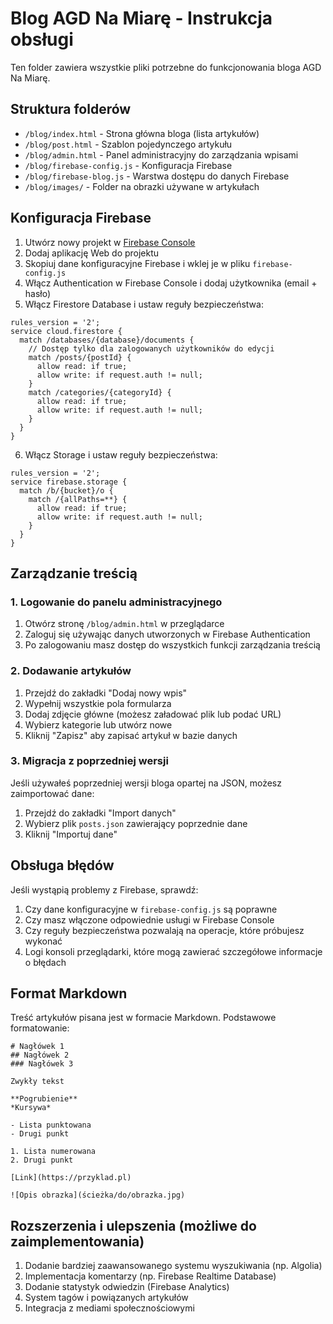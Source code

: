 # Blog AGD Na Miarę - Instrukcja obsługi

Ten folder zawiera wszystkie pliki potrzebne do funkcjonowania bloga AGD Na Miarę.

## Struktura folderów

- `/blog/index.html` - Strona główna bloga (lista artykułów)
- `/blog/post.html` - Szablon pojedynczego artykułu
- `/blog/admin.html` - Panel administracyjny do zarządzania wpisami
- `/blog/firebase-config.js` - Konfiguracja Firebase
- `/blog/firebase-blog.js` - Warstwa dostępu do danych Firebase
- `/blog/images/` - Folder na obrazki używane w artykułach

## Konfiguracja Firebase

1. Utwórz nowy projekt w [Firebase Console](https://console.firebase.google.com/)
2. Dodaj aplikację Web do projektu
3. Skopiuj dane konfiguracyjne Firebase i wklej je w pliku `firebase-config.js`
4. Włącz Authentication w Firebase Console i dodaj użytkownika (email + hasło)
5. Włącz Firestore Database i ustaw reguły bezpieczeństwa:

```
rules_version = '2';
service cloud.firestore {
  match /databases/{database}/documents {
    // Dostęp tylko dla zalogowanych użytkowników do edycji
    match /posts/{postId} {
      allow read: if true;
      allow write: if request.auth != null;
    }
    match /categories/{categoryId} {
      allow read: if true;
      allow write: if request.auth != null;
    }
  }
}
```

6. Włącz Storage i ustaw reguły bezpieczeństwa:

```
rules_version = '2';
service firebase.storage {
  match /b/{bucket}/o {
    match /{allPaths=**} {
      allow read: if true;
      allow write: if request.auth != null;
    }
  }
}
```

## Zarządzanie treścią

### 1. Logowanie do panelu administracyjnego

1. Otwórz stronę `/blog/admin.html` w przeglądarce
2. Zaloguj się używając danych utworzonych w Firebase Authentication
3. Po zalogowaniu masz dostęp do wszystkich funkcji zarządzania treścią

### 2. Dodawanie artykułów

1. Przejdź do zakładki "Dodaj nowy wpis"
2. Wypełnij wszystkie pola formularza
3. Dodaj zdjęcie główne (możesz załadować plik lub podać URL)
4. Wybierz kategorie lub utwórz nowe
5. Kliknij "Zapisz" aby zapisać artykuł w bazie danych

### 3. Migracja z poprzedniej wersji

Jeśli używałeś poprzedniej wersji bloga opartej na JSON, możesz zaimportować dane:

1. Przejdź do zakładki "Import danych"
2. Wybierz plik `posts.json` zawierający poprzednie dane
3. Kliknij "Importuj dane"

## Obsługa błędów

Jeśli wystąpią problemy z Firebase, sprawdź:

1. Czy dane konfiguracyjne w `firebase-config.js` są poprawne
2. Czy masz włączone odpowiednie usługi w Firebase Console
3. Czy reguły bezpieczeństwa pozwalają na operacje, które próbujesz wykonać
4. Logi konsoli przeglądarki, które mogą zawierać szczegółowe informacje o błędach

## Format Markdown

Treść artykułów pisana jest w formacie Markdown. Podstawowe formatowanie:

```
# Nagłówek 1
## Nagłówek 2
### Nagłówek 3

Zwykły tekst

**Pogrubienie**
*Kursywa*

- Lista punktowana
- Drugi punkt

1. Lista numerowana
2. Drugi punkt

[Link](https://przyklad.pl)

![Opis obrazka](ścieżka/do/obrazka.jpg)
```

## Rozszerzenia i ulepszenia (możliwe do zaimplementowania)

1. Dodanie bardziej zaawansowanego systemu wyszukiwania (np. Algolia)
2. Implementacja komentarzy (np. Firebase Realtime Database)
3. Dodanie statystyk odwiedzin (Firebase Analytics)
4. System tagów i powiązanych artykułów
5. Integracja z mediami społecznościowymi 